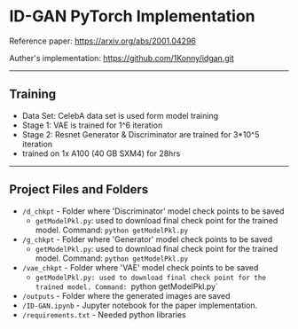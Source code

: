 # ID-GAN PyTorch Implementation

Reference paper: https://arxiv.org/abs/2001.04296

Auther's implementation: https://github.com/1Konny/idgan.git
___
## Training
 - Data Set: CelebA data set is used form model training
 - Stage 1: VAE is trained for 1^6 iteration
 - Stage 2: Resnet Generator & Discriminator are trained for 3*10^5 iteration
 - trained on 1x A100 (40 GB SXM4) for 28hrs
___
## Project Files and Folders
- `/d_chkpt` - Folder where 'Discriminator' model check points to be saved
	- `getModelPkl.py`: used to download final check point for the trained model. Command: `python getModelPkl.py`
- `/g_chkpt` - Folder where 'Generator' model check points to be saved
	- `getModelPkl.py`: used to download final check point for the trained model. Command: `python getModelPkl.py`
- `/vae_chkpt` - Folder where 'VAE' model check points to be saved
	- `getModelPkl.py: used to download final check point for the trained model. Command: `python getModelPkl.py`
- `/outputs` - Folder where the generated images are saved
- `/ID-GAN.ipynb` - Jupyter notebook for the paper implementation.
- `/requirements.txt` - Needed python libraries
